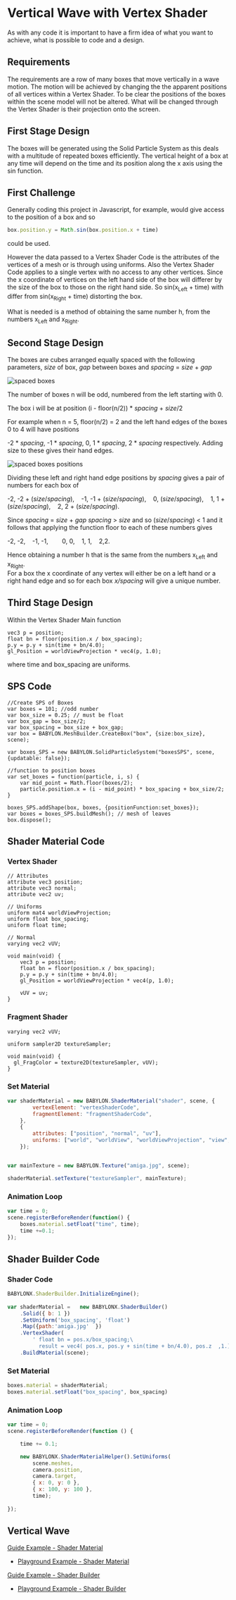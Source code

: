 # Vertical Wave with Vertex Shader

As with any code it is important to have a firm idea of what you want to achieve, what is possible to code and 
a design. 

## Requirements
The requirements are a row of many boxes that move vertically in a wave motion. The motion will be achieved by 
changing the the apparent positions of all vertices within a Vertex Shader. To be clear the positions of the boxes within 
the scene model will not be altered. What will be changed through the Vertex Shader is their projection onto the screen.

## First Stage Design
The boxes will be generated using the Solid Particle System as this deals with a multitude of repeated boxes efficiently. 
The vertical height of a box at any time will depend on the time and its position along the x axis using the sin function.

## First Challenge
Generally coding this project in Javascript, for example, would give access to the position of a box and so
```Javascript
box.position.y = Math.sin(box.position.x + time)
```
could be used.

However the data passed to a Vertex Shader Code is the attributes of the vertices of a mesh or is through using uniforms. Also the 
Vertex Shader Code applies to a single vertex with no access to any other vertices. 
Since the x coordinate of vertices on the left hand side of the box will differer by the size of the box to those on the right hand side. 
So sin(x<sub>Left</sub> + time) with differ from sin(x<sub>Right</sub> + time) distorting the box. 

What is needed is a method of obtaining the same number h, from the numbers x<sub>Left</sub> and x<sub>Right</sub>. 

## Second Stage Design

The boxes are cubes arranged equally spaced with the following parameters, *size* of box, *gap* between boxes and *spacing* = *size* + *gap*

![spaced boxes](/img/how_to/Shaders/wave1.jpg)

The number of boxes n will be odd, numbered from the left starting with 0. 

The box i will be at position (i - floor(n/2)) \* *spacing* + *size*/2

For example when n = 5, floor(n/2) = 2 and the left hand edges of the boxes 0 to 4 will have positions

-2 \* *spacing*, -1 \* *spacing*, 0, 1 \* *spacing*, 2 \* *spacing* respectively. Adding size to these gives their hand edges.

![spaced boxes positions](/img/how_to/Shaders/wave2.jpg)

Dividing these left and right hand edge positions by *spacing* gives a pair of numbers for each box of

-2, -2 + (*size*/*spacing*), &nbsp;&nbsp;&nbsp;-1, -1 + (*size*/*spacing*), &nbsp;&nbsp;&nbsp;0, (*size*/*spacing*), &nbsp;&nbsp;&nbsp;1, 1 + (*size*/*spacing*), &nbsp;&nbsp;&nbsp;2, 2 + (*size*/*spacing*).

Since *spacing* = *size* + *gap*  *spacing* &gt; *size* and so (*size*/*spacing*) &lt; 1 and it follows that applying the 
function floor to each of these numbers gives 

-2, -2, &nbsp;&nbsp;&nbsp;-1, -1, &nbsp;&nbsp;&nbsp; &nbsp;&nbsp;&nbsp;0, 0, &nbsp;&nbsp;&nbsp;1, 1, &nbsp;&nbsp;&nbsp;2,2.

Hence obtaining a number h that is the same from the numbers x<sub>Left</sub> and x<sub>Right</sub>.  
For a box the x coordinate of any vertex will either be on a left hand or a right hand edge and so for each box *x/spacing* 
will give a unique number. 

## Third Stage Design

Within the Vertex Shader Main function 

```
vec3 p = position;
float bn = floor(position.x / box_spacing);
p.y = p.y + sin(time + bn/4.0);
gl_Position = worldViewProjection * vec4(p, 1.0);
```

where time and box_spacing are uniforms.

## SPS Code

```
//Create SPS of Boxes
var boxes = 101; //odd number
var box_size = 0.25; // must be float
var box_gap = box_size/2;
var box_spacing = box_size + box_gap;
var box = BABYLON.MeshBuilder.CreateBox("box", {size:box_size}, scene);

var boxes_SPS = new BABYLON.SolidParticleSystem("boxesSPS", scene, {updatable: false});
    
//function to position boxes
var set_boxes = function(particle, i, s) {   
    var mid_point = Math.floor(boxes/2);
    particle.position.x = (i - mid_point) * box_spacing + box_size/2;
}

boxes_SPS.addShape(box, boxes, {positionFunction:set_boxes});  
var boxes = boxes_SPS.buildMesh(); // mesh of leaves
box.dispose();
```

## Shader Material Code

### Vertex Shader

```
// Attributes
attribute vec3 position;
attribute vec3 normal;
attribute vec2 uv;

// Uniforms
uniform mat4 worldViewProjection;
uniform float box_spacing;
uniform float time;

// Normal
varying vec2 vUV;

void main(void) {
    vec3 p = position;
    float bn = floor(position.x / box_spacing);
    p.y = p.y + sin(time + bn/4.0);
    gl_Position = worldViewProjection * vec4(p, 1.0);

    vUV = uv;
}
```
### Fragment Shader

```
varying vec2 vUV;

uniform sampler2D textureSampler;

void main(void) {
  gl_FragColor = texture2D(textureSampler, vUV);
}
```

### Set Material

```javascript
var shaderMaterial = new BABYLON.ShaderMaterial("shader", scene, {
		vertexElement: "vertexShaderCode",
		fragmentElement: "fragmentShaderCode",
	},
	{
		attributes: ["position", "normal", "uv"],
		uniforms: ["world", "worldView", "worldViewProjection", "view", "projection"]
	});


var mainTexture = new BABYLON.Texture("amiga.jpg", scene);

shaderMaterial.setTexture("textureSampler", mainTexture);
```

### Animation Loop

```javascript
var time = 0;
scene.registerBeforeRender(function() {
    boxes.material.setFloat("time", time);
    time +=0.1;
});
```

## Shader Builder Code

### Shader Code

```javascript
BABYLONX.ShaderBuilder.InitializeEngine();
		
var shaderMaterial =   new BABYLONX.ShaderBuilder()             
	.Solid({ b: 1 })
	.SetUniform('box_spacing', 'float')
    .Map({path:'amiga.jpg'  }) 
	.VertexShader(
        ' float bn = pos.x/box_spacing;\
          result = vec4( pos.x, pos.y + sin(time + bn/4.0), pos.z  ,1.);')
	.BuildMaterial(scene);
```

### Set Material

```javascript
boxes.material = shaderMaterial;
boxes.material.setFloat("box_spacing", box_spacing)
```

### Animation Loop

```javascript
var time = 0;
scene.registerBeforeRender(function () {

	time += 0.1;

    new BABYLONX.ShaderMaterialHelper().SetUniforms(
        scene.meshes,
        camera.position,
        camera.target,
        { x: 0, y: 0 },
        { x: 100, y: 100 },
        time);
	            
});
```

## Vertical Wave

[Guide Example - Shader Material](http://babylonjsguide.github.io/examples/bouncecode.html)

* [Playground Example - Shader Material](https://www.babylonjs-playground.com/#1OH09K#3)

[Guide Example - Shader Builder](http://babylonjsguide.github.io/examples/bouncecodeSB.html)

* [Playground Example - Shader Builder](https://www.babylonjs-playground.com/#1NXPC3#4)
